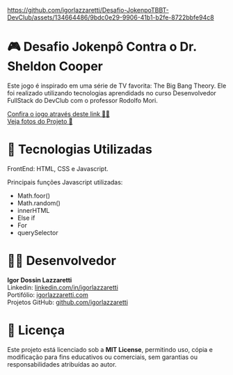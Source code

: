 https://github.com/igorlazzaretti/Desafio-JokenpoTBBT-DevClub/assets/134664486/9bdc0e29-9906-41b1-b2fe-8722bbfe94c8

# 🎮 Desafio Jokenpô Contra o Dr. Sheldon Cooper

Este jogo é inspirado em uma série de TV favorita: The Big Bang Theory. Ele foi realizado utilizando tecnologias aprendidads no curso Desenvolvedor FullStack do DevClub com o professor Rodolfo Mori.

<a target="_blank" href="https://igorlazzaretti.github.io/Desafio-JokenpoTBBT-DevClub/">Confira o jogo através deste link 👨‍💻</a> <br>
<a target="_blank" href="https://flic.kr/s/aHBqjCwg68">Veja fotos do Projeto 📸</a>

# 🚀 Tecnologias Utilizadas
FrontEnd: HTML, CSS e Javascript.

Principais funções Javascript utilizadas:
- Math.foor()
- Math.random()
- innerHTML
- Else if
- For
- querySelector

# 👨‍💻 Desenvolvedor

<b>Igor Dossin Lazzaretti</b> <br>
Linkedin: <a href="https://www.linkedin.com/in/igorlazzaretti/">linkedin.com/in/igorlazzaretti</a> <br>
Portifólio: <a href="https://igorlazzaretti.com/">igorlazzaretti.com</a> <br>
Projetos GitHub: <a href="https://github.com/igorlazzaretti?tab=repositories">github.com/igorlazzaretti</a>

# 📄 Licença
Este projeto está licenciado sob a **MIT License**, permitindo uso, cópia e modificação para fins educativos ou comerciais, sem garantias ou responsabilidades atribuídas ao autor.

###

<!--
:video_game: Desafio Jokenpô Contra o Dr. Sheldon Cooper
Update: Atualização Readme e Licença
 -->